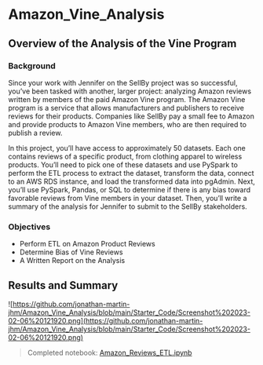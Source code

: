 # Amazon_Vine_Analysis

## Overview of the Analysis of the Vine Program

### Background
Since your work with Jennifer on the SellBy project was so successful, you’ve been tasked with another, larger project: analyzing Amazon reviews written by members of the paid Amazon Vine program. The Amazon Vine program is a service that allows manufacturers and publishers to receive reviews for their products. Companies like SellBy pay a small fee to Amazon and provide products to Amazon Vine members, who are then required to publish a review.

In this project, you’ll have access to approximately 50 datasets. Each one contains reviews of a specific product, from clothing apparel to wireless products. You’ll need to pick one of these datasets and use PySpark to perform the ETL process to extract the dataset, transform the data, connect to an AWS RDS instance, and load the transformed data into pgAdmin. Next, you’ll use PySpark, Pandas, or SQL to determine if there is any bias toward favorable reviews from Vine members in your dataset. Then, you’ll write a summary of the analysis for Jennifer to submit to the SellBy stakeholders.

### Objectives
* Perform ETL on Amazon Product Reviews
* Determine Bias of Vine Reviews
* A Written Report on the Analysis

## Results and Summary

![https://github.com/jonathan-martin-jhm/Amazon_Vine_Analysis/blob/main/Starter_Code/Screenshot%202023-02-06%20121920.png](https://github.com/jonathan-martin-jhm/Amazon_Vine_Analysis/blob/main/Starter_Code/Screenshot%202023-02-06%20121920.png)

> Completed notebook: [Amazon_Reviews_ETL.ipynb](https://github.com/jonathan-martin-jhm/Amazon_Vine_Analysis/blob/main/Starter_Code/Starter_Code/Amazon_Reviews_ETL.ipynb)


